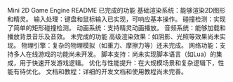 Mini 2D Game Engine README
已完成的功能
基础渲染系统：能够渲染2D图形和精灵。
输入处理：键盘和鼠标输入已实现，可响应基本操作。
碰撞检测：实现了简单的矩形碰撞检测。
动画系统：支持精灵动画播放。
音频系统：能够加载和播放背景音乐及音效。
未完成的功能
高级渲染效果：如阴影、光照等效果尚未实现。
物理引擎：复杂的物理模拟（如重力、摩擦力等）还未完成。
网络功能：支持多人在线游戏的功能尚未开发。
脚本支持：尚未实现脚本语言（如Lua）的集成，用于快速开发游戏逻辑。
优化与性能提升：在大规模场景和复杂逻辑下，性能有待优化。
文档和教程：详细的开发文档和使用教程尚未完善。

